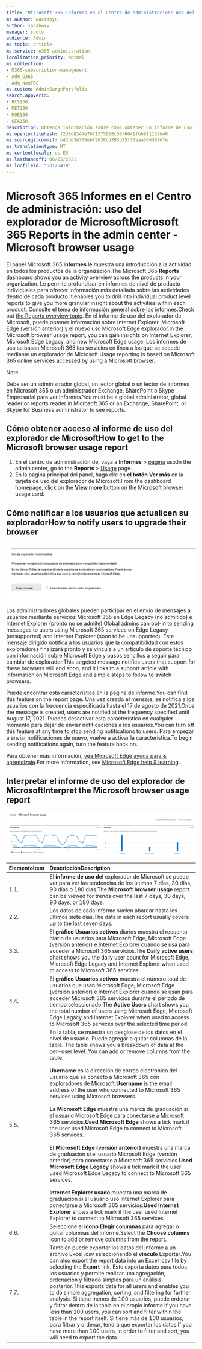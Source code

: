 ```yaml
---
title: 'Microsoft 365 Informes en el Centro de administración: uso del explorador de Microsoft'
ms.author: waxiaoyu
author: sarahwxy
manager: scotv
audience: Admin
ms.topic: article
ms.service: o365-administration
localization_priority: Normal
ms.collection:
- M365-subscription-management
- Adm_O365
- Adm_NonTOC
ms.custom: AdminSurgePortfolio
search.appverid:
- BCS160
- MET150
- MOE150
- GEA150
description: Obtenga información sobre cómo obtener un informe de uso del explorador de Microsoft mediante el panel Microsoft 365 informes en la Centro de administración de Microsoft 365.
ms.openlocfilehash: f2d8d8347e7b71375958c56f6649fbb911155d46
ms.sourcegitcommit: b42dd3e706ebf9638cd893b35f75eaa56dd8fd7e
ms.translationtype: MT
ms.contentlocale: es-ES
ms.lasthandoff: 06/25/2021
ms.locfileid: "53125419"
---
```

# <a name="microsoft-365-reports-in-the-admin-center---microsoft-browser-usage"></a><span data-ttu-id="d9ed9-103">Microsoft 365 Informes en el Centro de administración: uso del explorador de Microsoft</span><span class="sxs-lookup"><span data-stu-id="d9ed9-103">Microsoft 365 Reports in the admin center - Microsoft browser usage</span></span>

<span data-ttu-id="d9ed9-104">El panel Microsoft 365 **informes le** muestra una introducción a la actividad en todos los productos de la organización.</span><span class="sxs-lookup"><span data-stu-id="d9ed9-104">The Microsoft 365 **Reports** dashboard shows you an activity overview across the products in your organization.</span></span> <span data-ttu-id="d9ed9-105">Le permite profundizar en informes de nivel de producto individuales para ofrecer información más detallada sobre las actividades dentro de cada producto.</span><span class="sxs-lookup"><span data-stu-id="d9ed9-105">It enables you to drill into individual product level reports to give you more granular insight about the activities within each product.</span></span> <span data-ttu-id="d9ed9-106">Consulte [el tema de información general sobre los informes](activity-reports.md).</span><span class="sxs-lookup"><span data-stu-id="d9ed9-106">Check out [the Reports overview topic](activity-reports.md).</span></span> <span data-ttu-id="d9ed9-107">En el informe de uso del explorador de Microsoft, puede obtener información sobre Internet Explorer, Microsoft Edge (versión anterior) y el nuevo uso Microsoft Edge explorador.</span><span class="sxs-lookup"><span data-stu-id="d9ed9-107">In the Microsoft browser usage report, you can gain insights on Internet Explorer, Microsoft Edge Legacy, and new Microsoft Edge usage.</span></span> <span data-ttu-id="d9ed9-108">Los informes de uso se basan Microsoft 365 los servicios en línea a los que se accede mediante un explorador de Microsoft.</span><span class="sxs-lookup"><span data-stu-id="d9ed9-108">Usage reporting is based on Microsoft 365 online services accessed by using a Microsoft browser.</span></span>

 > [!NOTE]
 > <span data-ttu-id="d9ed9-109">Debe ser un administrador global, un lector global o un lector de informes en Microsoft 365 o un administrador Exchange, SharePoint o Skype Empresarial para ver informes.</span><span class="sxs-lookup"><span data-stu-id="d9ed9-109">You must be a global administrator, global reader or reports reader in Microsoft 365 or an Exchange, SharePoint, or Skype for Business administrator to see reports.</span></span>

## <a name="how-to-get-to-the-microsoft-browser-usage-report"></a><span data-ttu-id="d9ed9-110">Cómo obtener acceso al informe de uso del explorador de Microsoft</span><span class="sxs-lookup"><span data-stu-id="d9ed9-110">How to get to the Microsoft browser usage report</span></span>

1. <span data-ttu-id="d9ed9-111">En el centro de administración de, vaya a **Informes** \> <a href="https://go.microsoft.com/fwlink/p/?linkid=2074756" target="_blank">página</a> uso.</span><span class="sxs-lookup"><span data-stu-id="d9ed9-111">In the admin center, go to the **Reports** \> <a href="https://go.microsoft.com/fwlink/p/?linkid=2074756" target="_blank">Usage</a> page.</span></span> 
2. <span data-ttu-id="d9ed9-112">En la página principal del panel, haga clic en **el botón Ver más** en la tarjeta de uso del explorador de Microsoft.</span><span class="sxs-lookup"><span data-stu-id="d9ed9-112">From the dashboard homepage, click on the **View more** button on the Microsoft browser usage card.</span></span>

## <a name="how-to-notify-users-to-upgrade-their-browser"></a><span data-ttu-id="d9ed9-113">Cómo notificar a los usuarios que actualicen su explorador</span><span class="sxs-lookup"><span data-stu-id="d9ed9-113">How to notify users to upgrade their browser</span></span>

![Flujo de acción del informe de uso del explorador microsoft](../../media/1ef4eb08-18b8-4dda-aa15-1aad013ecd70.png)

<span data-ttu-id="d9ed9-115">Los administradores globales pueden participar en el envío de mensajes a usuarios mediante servicios Microsoft 365 en Edge Legacy (no admitido) e Internet Explorer (pronto no se admite).</span><span class="sxs-lookup"><span data-stu-id="d9ed9-115">Global admins can opt-in to sending messages to users using Microsoft 365 services on Edge Legacy (unsupported) and Internet Explorer (soon to be unsupported).</span></span> <span data-ttu-id="d9ed9-116">Este mensaje dirigido notifica a los usuarios que la compatibilidad con estos exploradores finalizará pronto y se vincula a un artículo de soporte técnico con información sobre Microsoft Edge y pasos sencillos a seguir para cambiar de explorador.</span><span class="sxs-lookup"><span data-stu-id="d9ed9-116">This targeted message notifies users that support for these browsers will end soon, and it links to a support article with information on Microsoft Edge and simple steps to follow to switch browsers.</span></span> 

<span data-ttu-id="d9ed9-117">Puede encontrar esta característica en la página de informe.</span><span class="sxs-lookup"><span data-stu-id="d9ed9-117">You can find this feature on the report page.</span></span> <span data-ttu-id="d9ed9-118">Una vez creado el mensaje, se notifica a los usuarios con la frecuencia especificada hasta el 17 de agosto de 2021.</span><span class="sxs-lookup"><span data-stu-id="d9ed9-118">Once the message is created, users are notified at the frequency specified until August 17, 2021.</span></span> <span data-ttu-id="d9ed9-119">Puedes desactivar esta característica en cualquier momento para dejar de enviar notificaciones a los usuarios.</span><span class="sxs-lookup"><span data-stu-id="d9ed9-119">You can turn off this feature at any time to stop sending notifications to users.</span></span> <span data-ttu-id="d9ed9-120">Para empezar a enviar notificaciones de nuevo, vuelve a activar la característica.</span><span class="sxs-lookup"><span data-stu-id="d9ed9-120">To begin sending notifications again, turn the feature back on.</span></span>

<span data-ttu-id="d9ed9-121">Para obtener más información, [vea Microsoft Edge ayuda para & aprendizaje](https://support.microsoft.com/microsoft-edge).</span><span class="sxs-lookup"><span data-stu-id="d9ed9-121">For more information, see [Microsoft Edge help & learning](https://support.microsoft.com/microsoft-edge).</span></span>

## <a name="interpret-the-microsoft-browser-usage-report"></a><span data-ttu-id="d9ed9-122">Interpretar el informe de uso del explorador de Microsoft</span><span class="sxs-lookup"><span data-stu-id="d9ed9-122">Interpret the Microsoft browser usage report</span></span>

![Informe de uso del explorador de Microsoft](../../media/95557c88-24ee-417d-a828-96ba00b17aaf.png)

|<span data-ttu-id="d9ed9-124">Elemento</span><span class="sxs-lookup"><span data-stu-id="d9ed9-124">Item</span></span>|<span data-ttu-id="d9ed9-125">Descripción</span><span class="sxs-lookup"><span data-stu-id="d9ed9-125">Description</span></span>|
 |:-----|:-----|
 |<span data-ttu-id="d9ed9-126">1.</span><span class="sxs-lookup"><span data-stu-id="d9ed9-126">1.</span></span> <br/> |<span data-ttu-id="d9ed9-127">El **informe de uso del** explorador de Microsoft se puede ver para ver las tendencias de los últimos 7 días, 30 días, 90 días o 180 días.</span><span class="sxs-lookup"><span data-stu-id="d9ed9-127">The **Microsoft browser usage** report can be viewed for trends over the last 7 days, 30 days, 90 days, or 180 days.</span></span>  <br/> |
 |<span data-ttu-id="d9ed9-128">2.</span><span class="sxs-lookup"><span data-stu-id="d9ed9-128">2.</span></span> <br/> |<span data-ttu-id="d9ed9-129">Los datos de cada informe suelen abarcar hasta los últimos siete días.</span><span class="sxs-lookup"><span data-stu-id="d9ed9-129">The data in each report usually covers up to the last seven days.</span></span> <br/> |
 |<span data-ttu-id="d9ed9-130">3.</span><span class="sxs-lookup"><span data-stu-id="d9ed9-130">3.</span></span> <br/> |<span data-ttu-id="d9ed9-131">El **gráfico Usuarios activos** diarios muestra el recuento diario de usuarios para Microsoft Edge, Microsoft Edge (versión anterior) e Internet Explorer cuando se usa para acceder a Microsoft 365 servicios.</span><span class="sxs-lookup"><span data-stu-id="d9ed9-131">The **Daily active users** chart shows you the daily user count for Microsoft Edge, Microsoft Edge Legacy and Internet Explorer when used to access to Microsoft 365 services.</span></span> <br/> |
 |<span data-ttu-id="d9ed9-132">4.</span><span class="sxs-lookup"><span data-stu-id="d9ed9-132">4.</span></span><br/>|<span data-ttu-id="d9ed9-133">El **gráfico Usuarios activos** muestra el número total de usuarios que usan Microsoft Edge, Microsoft Edge (versión anterior) e Internet Explorer cuando se usan para acceder Microsoft 365 servicios durante el período de tiempo seleccionado.</span><span class="sxs-lookup"><span data-stu-id="d9ed9-133">The **Active Users** chart shows you the total number of users using Microsoft Edge, Microsoft Edge Legacy and Internet Explorer when used to access to Microsoft 365 services over the selected time period.</span></span><br/>|
 |<span data-ttu-id="d9ed9-134">5.</span><span class="sxs-lookup"><span data-stu-id="d9ed9-134">5.</span></span><br/>|<span data-ttu-id="d9ed9-p104">En la tabla, se muestra un desglose de los datos en el nivel de usuario. Puede agregar o quitar columnas de la tabla.  </span><span class="sxs-lookup"><span data-stu-id="d9ed9-p104">The table shows you a breakdown of data at the per-user level. You can add or remove columns from the table. </span></span><br/><br/><span data-ttu-id="d9ed9-137">**Username** es la dirección de correo electrónico del usuario que se conectó a Microsoft 365 con exploradores de Microsoft.</span><span class="sxs-lookup"><span data-stu-id="d9ed9-137">**Username** is the email address of the user who connected to Microsoft 365 services using Microsoft browsers.</span></span><br><br/><span data-ttu-id="d9ed9-138">**La Microsoft Edge** muestra una marca de graduación si el usuario Microsoft Edge para conectarse a Microsoft 365 servicios.</span><span class="sxs-lookup"><span data-stu-id="d9ed9-138">**Used Microsoft Edge** shows a tick mark if the user used Microsoft Edge to connect to Microsoft 365 services.</span></span><br/><br/><span data-ttu-id="d9ed9-139">**El Microsoft Edge (versión anterior)** muestra una marca de graduación si el usuario Microsoft Edge (versión anterior) para conectarse a Microsoft 365 servicios.</span><span class="sxs-lookup"><span data-stu-id="d9ed9-139">**Used Microsoft Edge Legacy** shows a tick mark if the user used Microsoft Edge Legacy to connect to Microsoft 365 services.</span></span><br/><br/><span data-ttu-id="d9ed9-140">**Internet Explorer usado** muestra una marca de graduación si el usuario usó Internet Explorer para conectarse a Microsoft 365 servicios.</span><span class="sxs-lookup"><span data-stu-id="d9ed9-140">**Used Internet Explorer** shows a tick mark if the user used Internet Explorer to connect to Microsoft 365 services.</span></span> |
 |<span data-ttu-id="d9ed9-141">6.</span><span class="sxs-lookup"><span data-stu-id="d9ed9-141">6.</span></span><br/>|<span data-ttu-id="d9ed9-142">Seleccione el **icono Elegir columnas** para agregar o quitar columnas del informe.</span><span class="sxs-lookup"><span data-stu-id="d9ed9-142">Select the **Choose columns** icon to add or remove columns from the report.</span></span>|
 |<span data-ttu-id="d9ed9-143">7.</span><span class="sxs-lookup"><span data-stu-id="d9ed9-143">7.</span></span><br/>|<span data-ttu-id="d9ed9-144">También puede exportar los datos del informe a un archivo Excel .csv seleccionando el **vínculo** Exportar.</span><span class="sxs-lookup"><span data-stu-id="d9ed9-144">You can also export the report data into an Excel .csv file by selecting the **Export** link.</span></span> <span data-ttu-id="d9ed9-145">Esto exporta datos para todos los usuarios y permite realizar una agregación, ordenación y filtrado simples para un análisis posterior.</span><span class="sxs-lookup"><span data-stu-id="d9ed9-145">This exports data for all users and enables you to do simple aggregation, sorting, and filtering for further analysis.</span></span> <span data-ttu-id="d9ed9-146">Si tiene menos de 100 usuarios, puede ordenar y filtrar dentro de la tabla en el propio informe.</span><span class="sxs-lookup"><span data-stu-id="d9ed9-146">If you have less than 100 users, you can sort and filter within the table in the report itself.</span></span> <span data-ttu-id="d9ed9-147">Si tiene más de 100 usuarios, para filtrar y ordenar, tendrá que exportar los datos.</span><span class="sxs-lookup"><span data-stu-id="d9ed9-147">If you have more than 100 users, in order to filter and sort, you will need to export the data.</span></span>|
